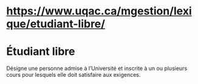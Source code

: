 # https://www.uqac.ca/mgestion/lexique/etudiant-libre/

# Étudiant libre
Désigne une personne admise à l’Université et inscrite à un ou plusieurs cours pour lesquels elle doit satisfaire aux exigences.
